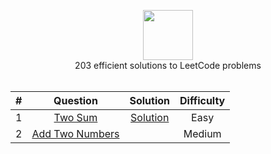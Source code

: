 <p align="center">
  <a href="https://leetcode.com/RodneyShag">
    <img height=80 src="https://leetcode.com/static/webpack_bundles/images/logo-dark.e99485d9b.svg">
  </a>
  <br>203 efficient solutions to LeetCode problems
  <br><br>
</p>


|   ﻿#  |                                                                     Question                                                                     |                                                                           Solution                                                                           | Difficulty |
|:----:|:---------------------------------------------------------------------------------------------------:|:------------------------------------------------------------------------------------------------------------------------------------------------------------:|:----------:|
|   1  | [Two Sum](https://leetcode.com/problems/two-sum)                                                    |                  [Solution](https://github.com/mandardharurkar/LeetCodeSolutions/blob/master/code/LeetCodeSolutions/solutions/Two%20Sum.md)                  |    Easy    |
|   2  | [Add Two Numbers](https://leetcode.com/problems/add-two-numbers)                                    |                                                                                                                                                              |   Medium   |
